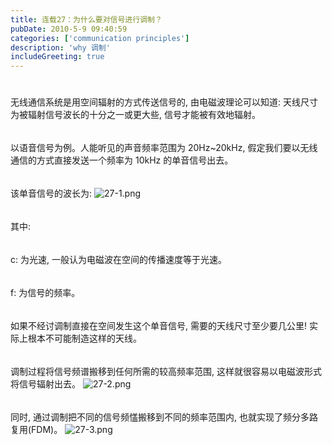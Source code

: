 ```yaml
---
title: 连载27：为什么要对信号进行调制？
pubDate: 2010-5-9 09:40:59 
categories: ['communication principles']
description: 'why 调制'
includeGreeting: true
---
```


$$\qquad$$无线通信系统是用空间辐射的方式传送信号的, 由电磁波理论可以知道: 天线尺寸为被辐射信号波长的十分之一或更大些, 信号才能被有效地辐射。
$$\qquad$$以语音信号为例。人能听见的声音频率范围为 20Hz~20kHz, 假定我们要以无线通信的方式直接发送一个频率为 10kHz 的单音信号出去。
$$\qquad$$该单音信号的波长为:
![27-1.png](https://img2.imgtp.com/2024/05/13/vyrtzWd2.png)
$$\qquad$$其中:
$$\qquad$$c: 为光速, 一般认为电磁波在空间的传播速度等于光速。
$$\qquad$$f: 为信号的频率。
$$\qquad$$如果不经讨调制直接在空间发生这个单音信号, 需要的天线尺寸至少要几公里! 实际上根本不可能制造这样的天线。
$$\qquad$$调制过程将信号频谱搬移到任何所需的较高频率范围, 这样就很容易以电磁波形式将信号辐射出去。
![27-2.png](https://img2.imgtp.com/2024/05/13/tfYH9O7J.png)
$$\qquad$$同时, 通过调制把不同的信号频㦈搬移到不同的频率范围内, 也就实现了频分多路复用(FDM)。
![27-3.png](https://img2.imgtp.com/2024/05/13/qh7K7ynI.png)